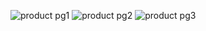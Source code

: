 ![product pg1](https://user-images.githubusercontent.com/50247227/102015992-7e5c0480-3d80-11eb-87c2-787ed656cbc6.png)
![product pg2](https://user-images.githubusercontent.com/50247227/102015937-30df9780-3d80-11eb-9a8e-368f11bd201f.png)
![product pg3](https://user-images.githubusercontent.com/50247227/102015988-72704280-3d80-11eb-8613-eb94d28f1997.png)
